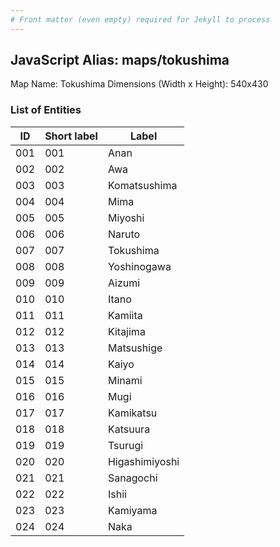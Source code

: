 ```yaml
---
# Front matter (even empty) required for Jekyll to process
---
```


## JavaScript Alias: maps/tokushima

Map Name: Tokushima
Dimensions (Width x Height): 540x430





### List of Entities

ID | Short label | Label
---|---|---|
001|001|Anan
002|002|Awa
003|003|Komatsushima
004|004|Mima
005|005|Miyoshi
006|006|Naruto
007|007|Tokushima
008|008|Yoshinogawa
009|009|Aizumi
010|010|Itano
011|011|Kamiita
012|012|Kitajima
013|013|Matsushige
014|014|Kaiyo
015|015|Minami
016|016|Mugi
017|017|Kamikatsu
018|018|Katsuura
019|019|Tsurugi
020|020|Higashimiyoshi
021|021|Sanagochi
022|022|Ishii
023|023|Kamiyama
024|024|Naka